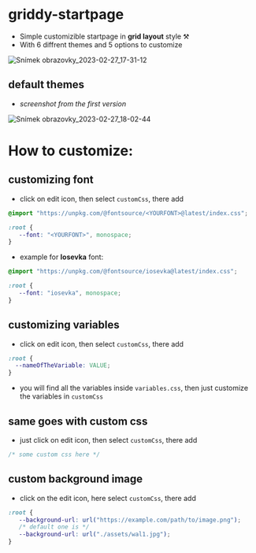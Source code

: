# griddy-startpage
- Simple customizible startpage in **grid layout** style ⚒️
- With 6 diffrent themes and 5 options to customize

![Snímek obrazovky_2023-02-27_17-31-12](https://user-images.githubusercontent.com/89579269/221627883-48f35ff3-396c-484e-add7-3ee7f8916457.png)

## default themes
- *screenshot from the first version*

![Snímek obrazovky_2023-02-27_18-02-44](https://user-images.githubusercontent.com/89579269/221630296-122072ab-2df3-457d-9635-6c2269abb043.png)

# How to customize:

## customizing font 
- click on edit icon, then select `customCss`, there add
```css
@import "https://unpkg.com/@fontsource/<YOURFONT>@latest/index.css";

:root {
   --font: "<YOURFONT>", monospace;
}
```
- example for **Iosevka** font:
```css
@import "https://unpkg.com/@fontsource/iosevka@latest/index.css";

:root {
   --font: "iosevka", monospace;
}
```

## customizing variables 
- click on edit icon, then select `customCss`, there add
```css
:root {
  --nameOfTheVariable: VALUE;
}
```
- you will find all the variables inside `variables.css`, then just customize the variables in `customCss` 

## same goes with custom css
- just click on edit icon, then select `customCss`, there add
```css
/* some custom css here */
```

## custom background image
- click on the edit icon, here select `customCss`, there add
```css
:root {
   --background-url: url("https://example.com/path/to/image.png"); 
   /* default one is */
   --background-url: url("./assets/wal1.jpg");
}
```
